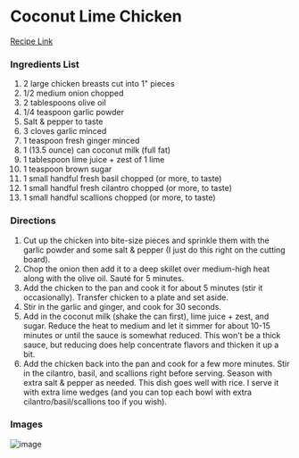 # Coconut Lime Chicken

[Recipe Link](https://www.saltandlavender.com/coconut-lime-chicken/)

### Ingredients List

1. 2 large chicken breasts cut into 1" pieces
1. 1/2 medium onion chopped
1. 2 tablespoons olive oil
1. 1/4 teaspoon garlic powder
1. Salt & pepper to taste
1. 3 cloves garlic minced
1. 1 teaspoon fresh ginger minced
1. 1 (13.5 ounce) can coconut milk (full fat)
1. 1 tablespoon lime juice + zest of 1 lime
1. 1 teaspoon brown sugar
1. 1 small handful fresh basil chopped (or more, to taste)
1. 1 small handful fresh cilantro chopped (or more, to taste)
1. 1 small handful scallions chopped (or more, to taste)

### Directions

1. Cut up the chicken into bite-size pieces and sprinkle them with the garlic powder and some salt & pepper (I just do this right on the cutting board).
1. Chop the onion then add it to a deep skillet over medium-high heat along with the olive oil. Sauté for 5 minutes.
1. Add the chicken to the pan and cook it for about 5 minutes (stir it occasionally). Transfer chicken to a plate and set aside.
1. Stir in the garlic and ginger, and cook for 30 seconds.
1. Add in the coconut milk (shake the can first), lime juice + zest, and sugar. Reduce the heat to medium and let it simmer for about 10-15 minutes or until the sauce is somewhat reduced. This won't be a thick sauce, but reducing does help concentrate flavors and thicken it up a bit.
1. Add the chicken back into the pan and cook for a few more minutes. Stir in the cilantro, basil, and scallions right before serving. Season with extra salt & pepper as needed. This dish goes well with rice. I serve it with extra lime wedges (and you can top each bowl with extra cilantro/basil/scallions too if you wish).


### Images

![image](https://v1.nitrocdn.com/gdQToJpjwmoFSVXcSlvjpaoApjexzIdE/assets/static/optimized/rev-1dc5db4/wp-content/uploads/2020/07/coconut-lime-chicken-5-360x540@2x.jpg)
